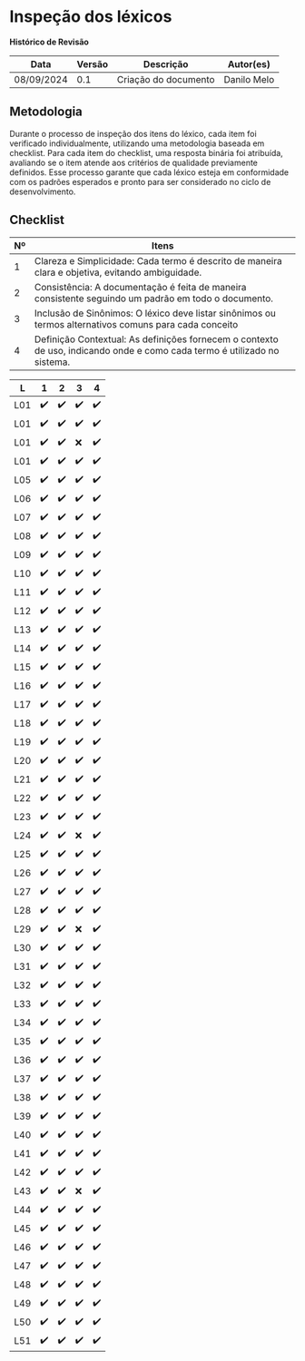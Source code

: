 # Inspeção dos léxicos
**Histórico de Revisão**

| Data   | Versão  | Descrição | Autor(es)|
| --- | --- | --- | --- |
| 08/09/2024 | 0.1 | Criação do documento | Danilo Melo |

## Metodologia
Durante o processo de inspeção dos itens do léxico, cada item foi verificado individualmente, utilizando uma metodologia baseada em checklist. Para cada item do checklist, uma resposta binária foi atribuída, avaliando se o item atende aos critérios de qualidade previamente definidos. Esse processo garante que cada léxico esteja em conformidade com os padrões esperados e pronto para ser considerado no ciclo de desenvolvimento.

## Checklist

|Nº| Itens                                                                       |
|----|-----------------------------------------------------------------------------|
| 1  | Clareza e Simplicidade: Cada termo é descrito de maneira clara e objetiva, evitando ambiguidade.                                      |
| 2  | Consistência: A documentação é feita de maneira consistente seguindo um padrão em todo o documento.                                |
| 3  | Inclusão de Sinônimos: O léxico deve listar sinônimos ou termos alternativos comuns para cada conceito                                        |
| 4  | Definição Contextual: As definições fornecem o contexto de uso, indicando onde e como cada termo é utilizado no sistema.                         |

| L  | 1 | 2 | 3 | 4 |
|-----|---|---|---|---|
|L01|✔️|✔️|✔️|✔️|
|L01|✔️|✔️|✔️|✔️|
|L01|✔️|✔️|❌|✔️|
|L01|✔️|✔️|✔️|✔️|
|L05|✔️|✔️|✔️|✔️|
|L06|✔️|✔️|✔️|✔️|
|L07|✔️|✔️|✔️|✔️|
|L08|✔️|✔️|✔️|✔️|
|L09|✔️|✔️|✔️|✔️|
|L10|✔️|✔️|✔️|✔️|
|L11|✔️|✔️|✔️|✔️|
|L12|✔️|✔️|✔️|✔️|
|L13|✔️|✔️|✔️|✔️|
|L14|✔️|✔️|✔️|✔️|
|L15|✔️|✔️|✔️|✔️|
|L16|✔️|✔️|✔️|✔️|
|L17|✔️|✔️|✔️|✔️|
|L18|✔️|✔️|✔️|✔️|
|L19|✔️|✔️|✔️|✔️|
|L20|✔️|✔️|✔️|✔️|
|L21|✔️|✔️|✔️|✔️|
|L22|✔️|✔️|✔️|✔️|
|L23|✔️|✔️|✔️|✔️|
|L24|✔️|✔️|❌|✔️|
|L25|✔️|✔️|✔️|✔️|
|L26|✔️|✔️|✔️|✔️|
|L27|✔️|✔️|✔️|✔️|
|L28|✔️|✔️|✔️|✔️|
|L29|✔️|✔️|❌|✔️|
|L30|✔️|✔️|✔️|✔️|
|L31|✔️|✔️|✔️|✔️|
|L32|✔️|✔️|✔️|✔️|
|L33|✔️|✔️|✔️|✔️|
|L34|✔️|✔️|✔️|✔️|
|L35|✔️|✔️|✔️|✔️|
|L36|✔️|✔️|✔️|✔️|
|L37|✔️|✔️|✔️|✔️|
|L38|✔️|✔️|✔️|✔️|
|L39|✔️|✔️|✔️|✔️|
|L40|✔️|✔️|✔️|✔️|
|L41|✔️|✔️|✔️|✔️|
|L42|✔️|✔️|✔️|✔️|
|L43|✔️|✔️|❌|✔️|
|L44|✔️|✔️|✔️|✔️|
|L45|✔️|✔️|✔️|✔️|
|L46|✔️|✔️|✔️|✔️|
|L47|✔️|✔️|✔️|✔️|
|L48|✔️|✔️|✔️|✔️|
|L49|✔️|✔️|✔️|✔️|
|L50|✔️|✔️|✔️|✔️|
|L51|✔️|✔️|✔️|✔️|




